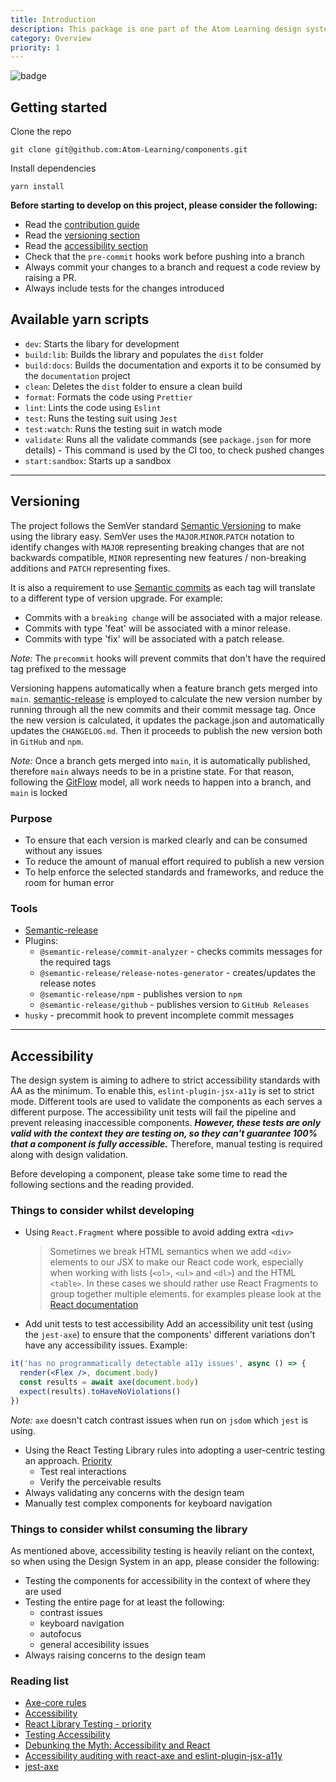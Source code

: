 ```yaml
---
title: Introduction
description: This package is one part of the Atom Learning design system.
category: Overview
priority: 1
---
```


![badge](https://github.com/Atom-Learning/components/workflows/CI/badge.svg)

## Getting started

Clone the repo

```
git clone git@github.com:Atom-Learning/components.git
```

Install dependencies

```
yarn install
```

**Before starting to develop on this project, please consider the following:**

- Read the [contribution guide](CONTRIBUTING.md)
- Read the [versioning section](#versioning)
- Read the [accessibility section](#accessibility)
- Check that the `pre-commit` hooks work before pushing into a branch
- Always commit your changes to a branch and request a code review by raising a PR.
- Always include tests for the changes introduced

## Available yarn scripts

- `dev`: Starts the libary for development
- `build:lib`: Builds the library and populates the `dist` folder
- `build:docs`: Builds the documentation and exports it to be consumed by the `documentation` project
- `clean`: Deletes the `dist` folder to ensure a clean build
- `format`: Formats the code using `Prettier`
- `lint`: Lints the code using `Eslint`
- `test`: Runs the testing suit using `Jest`
- `test:watch`: Runs the testing suit in watch mode
- `validate`: Runs all the validate commands (see `package.json` for more details) - This command is used by the CI too, to check pushed changes
- `start:sandbox`: Starts up a sandbox

---

## <a name="Versioning"></a>Versioning

The project follows the SemVer standard [Semantic Versioning](https://semver.org/spec/v2.0.0.html) to make using the library easy. SemVer uses the `MAJOR`.`MINOR`.`PATCH` notation to identify changes with `MAJOR` representing breaking changes that are not backwards compatible, `MINOR` representing new features / non-breaking additions and `PATCH` representing fixes.

It is also a requirement to use [Semantic commits](https://www.conventionalcommits.org/en/v1.0.0/) as each tag will translate to a different type of version upgrade. For example:

- Commits with a `breaking change` will be associated with a major release.
- Commits with type 'feat' will be associated with a minor release.
- Commits with type 'fix' will be associated with a patch release.

_Note:_ The `precommit` hooks will prevent commits that don't have the required tag prefixed to the message

Versioning happens automatically when a feature branch gets merged into `main`. [semantic-release](https://github.com/semantic-release/semantic-release) is employed to calculate the new version number by running through all the new commits and their commit message tag. Once the new version is calculated, it updates the package.json and automatically updates the `CHANGELOG.md`. Then it proceeds to publish the new version both in `GitHub` and `npm`.

_Note:_ Once a branch gets merged into `main`, it is automatically published, therefore `main` always needs to be in a pristine state. For that reason, following the [GitFlow](https://www.atlassian.com/git/tutorials/comparing-workflows/gitflow-workflow) model, all work needs to happen into a branch, and `main` is locked

### Purpose

- To ensure that each version is marked clearly and can be consumed without any issues
- To reduce the amount of manual effort required to publish a new version
- To help enforce the selected standards and frameworks, and reduce the room for human error

### Tools

- [Semantic-release](https://github.com/semantic-release/semantic-release)
- Plugins:
  - `@semantic-release/commit-analyzer` - checks commits messages for the required tags
  - `@semantic-release/release-notes-generator` - creates/updates the release notes
  - `@semantic-release/npm` - publishes version to `npm`
  - `@semantic-release/github` - publishes version to `GitHub Releases`
- `husky` - precommit hook to prevent incomplete commit messages

---

## <a name="accessibility"></a> Accessibility

The design system is aiming to adhere to strict accessibility standards with AA as the minimum. To enable this, `eslint-plugin-jsx-a11y` is set to strict mode.
Different tools are used to validate the components as each serves a different purpose. The accessibility unit tests will fail the pipeline and prevent releasing inaccessible components. **_However, these tests are only valid with the context they are testing on, so they can't guarantee 100% that a component is fully accessible._** Therefore, manual testing is required along with design validation.

Before developing a component, please take some time to read the following sections and the reading provided.

### Things to consider whilst developing

- Using `React.Fragment` where possible to avoid adding extra `<div>`
  > Sometimes we break HTML semantics when we add `<div>` elements to our JSX to make our React code work, especially when working with lists (`<ol>`, `<ul>` and `<dl>`) and the HTML `<table>`. In these cases we should rather use React Fragments to group together multiple elements. for examples please look at the [React documentation](https://reactjs.org/docs/accessibility.html)
- Add unit tests to test accessibility
  Add an accessibility unit test (using the `jest-axe`) to ensure that the components' different variations don't have any accessibility issues. Example:

```jsx
it('has no programmatically detectable a11y issues', async () => {
  render(<Flex />, document.body)
  const results = await axe(document.body)
  expect(results).toHaveNoViolations()
})
```

_Note:_ `axe` doesn't catch contrast issues when run on `jsdom` which `jest` is using.

- Using the React Testing Library rules into adopting a user-centric testing an approach. [Priority](https://testing-library.com/docs/queries/about/#priority)
  - Test real interactions
  - Verify the perceivable results
- Always validating any concerns with the design team
- Manually test complex components for keyboard navigation

### Things to consider whilst consuming the library

As mentioned above, accessibility testing is heavily reliant on the context, so when using the Design System in an app, please consider the following:

- Testing the components for accessibility in the context of where they are used
- Testing the entire page for at least the following:
  - contrast issues
  - keyboard navigation
  - autofocus
  - general accesibility issues
- Always raising concerns to the design team

### Reading list

- [Axe-core rules](https://github.com/dequelabs/axe-core/blob/develop/doc/rule-descriptions.md)
- [Accessibility](https://reactjs.org/docs/accessibility.html)
- [React Library Testing - priority](https://testing-library.com/docs/queries/about/#priority)
- [Testing Accessibility](https://www.24a11y.com/2017/writing-automated-tests-accessibility/)
- [Debunking the Myth: Accessibility and React](https://www.deque.com/blog/debunking-the-myth-accessibility-and-react/)
- [Accessibility auditing with react-axe and eslint-plugin-jsx-a11y](https://web.dev/accessibility-auditing-react/)
- [jest-axe](https://github.com/nickcolley/jest-axe#testing-react-with-react-testing-library)
